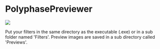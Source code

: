 # PolyphasePreviewer
![](https://i.imgur.com/rhdxng8.png)

Put your filters in the same directory as the executable (.exe) or in a sub folder named 'Filters'.
Preview images are saved in a sub directory called 'Previews'.
